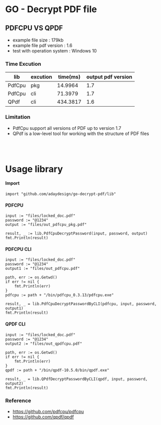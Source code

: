 # GO - Decrypt PDF file

## PDFCPU VS QPDF

- example file size : 179kb
- example file pdf version : 1.6
- test with operation system : Windows 10

### Time Excution
|lib|excution|time(ms)|output pdf version|
|---|---|---|---|
|PdfCpu|pkg|14.9964|1.7|
|PdfCpu|cli|71.3979|1.7|
|QPdf|cli|434.3817|1.6|

### Limitation
- PdfCpu support all versions of PDF up to version 1.7
- QPdf is a low-level tool for working with the structure of PDF files

<br>
<br>

# Usage library

#### Import
```
import "github.com/adaydesign/go-decrypt-pdf/lib"
```

#### PDFCPU
```
input := "files/locked_doc.pdf"
password := "@1234"
output := "files/out_pdfcpu_pkg.pdf"

result, _ := lib.PdfCpuDecryptPassword(input, password, output)
fmt.Println(result)
```

#### PDFCPU CLI
```
input := "files/locked_doc.pdf"
password := "@1234"
output1 := "files/out_pdfcpu.pdf"

path, err := os.Getwd()
if err != nil {
    fmt.Println(err)
}
pdfcpu := path + "/bin/pdfcpu_0.3.13/pdfcpu.exe"

result, _ = lib.PdfCpuDecryptPasswordByCLI(pdfcpu, input, password, output1)
fmt.Println(result)
```

#### QPDF CLI
```
input := "files/locked_doc.pdf"
password := "@1234"
output2 := "files/out_qpdfcpu.pdf"

path, err := os.Getwd()
if err != nil {
    fmt.Println(err)
}
qpdf := path + "/bin/qpdf-10.5.0/bin/qpdf.exe"

result, _ = lib.QPdfDecryptPasswordByCLI(qpdf, input, password, output2)
fmt.Println(result)
```

### Reference
- https://github.com/pdfcpu/pdfcpu
- https://github.com/qpdf/qpdf